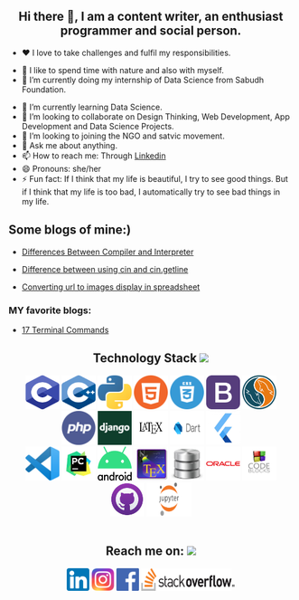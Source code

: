  <h2 align="center">Hi there 👋, I am a content writer, an enthusiast programmer and social person. </h2>
 
 
 
- ❤️ I love to take challenges and fulfil my responsibilities. 
<!-- - 🔭 I’m currently working on my Aptitude and Data Structure and Algorithm Skills. -->
- 🌱 I like to spend time with nature and also with myself.
- 🔭 I’m currently doing my internship of Data Science from Sabudh Foundation.
<!-- - 🍂 My daily habit includes doing yoga, going for a walk, candle meditation, eye exercises, reading newspaper, my hobby and journaling. -->
- 🌱 I’m currently learning Data Science.
- 👯 I’m looking to collaborate on Design Thinking, Web Development, App Development and Data Science Projects.
- 🤔 I’m looking to joining the NGO and satvic movement.
- 💬 Ask me about anything.
- 📫 How to reach me: Through [Linkedin](https://www.linkedin.com/in/priyanka-jhamb-81323b1a9)
- 😄 Pronouns: she/her
- ⚡ Fun fact: If I think that my life is beautiful, I try to see good things. But if I think that my life is too bad, I automatically try to see bad things in my life.

## Some blogs of mine:)
- [Differences Between Compiler and Interpreter](https://priyankajhamb.github.io/PriyankaJhamb/CompilerVSInterpreter.html)

- [Difference between using cin and cin.getline](https://priyankajhamb.github.io/PriyankaJhamb/cin%20and%20cin.getline.html)

- [ Converting url to images display in spreadsheet ](https://priyankajhamb.github.io/PriyankaJhamb/Converting%20_image_url_to_image_in_spreadsheet.html)

### MY favorite blogs:
- [17 Terminal Commands ](https://www.techrepublic.com/article/16-terminal-commands-every-user-should-know/)



<div align="center">

<h2 align="center">Technology Stack <img src="https://github.com/ritik307/ritik307/blob/main/images/laptop.gif" width="50"></h2>  
<img src="https://github.com/PriyankaJhamb/PriyankaJhamb/blob/main/images/c.png?raw=true" height="60" width="60">
<img src="https://github.com/PriyankaJhamb/PriyankaJhamb/blob/main/images/c++.png?raw=true" height="60" width="60">
<img src="https://github.com/PriyankaJhamb/PriyankaJhamb/blob/main/images/python.png?raw=true" height="60" width="60">
<img src="https://github.com/PriyankaJhamb/PriyankaJhamb/blob/main/images/html.png?raw=true" height="60" width="60">
<img src="https://github.com/PriyankaJhamb/PriyankaJhamb/blob/main/images/css.png?raw=true" height="60" width="60">
<img src="https://github.com/PriyankaJhamb/PriyankaJhamb/blob/main/images/bootstrap.png?raw=true" height="60" width="60">
<img src="https://github.com/PriyankaJhamb/PriyankaJhamb/blob/main/images/sql.png?raw=true" height="60" width="60">
<img src="https://github.com/PriyankaJhamb/PriyankaJhamb/blob/main/images/php.png?raw=true" height="60" width="60">
<img src="https://github.com/PriyankaJhamb/PriyankaJhamb/blob/main/images/django.jpg?raw=true" height="60" width="60">
<img src="https://github.com/PriyankaJhamb/PriyankaJhamb/blob/main/images/latex.png?raw=true" height="60" width="60">
<img src="https://github.com/PriyankaJhamb/PriyankaJhamb/blob/main/images/dart.png?raw=true" height="60" width="60">
<img src="https://github.com/PriyankaJhamb/PriyankaJhamb/blob/main/images/flutter.jpg?raw=true" height="60" width="60">
<br>

<img src="https://github.com/PriyankaJhamb/PriyankaJhamb/blob/main/images/vs.png?raw=true" height="60" width="60"> 
<img src="https://github.com/PriyankaJhamb/PriyankaJhamb/blob/main/images/pycharm.jpeg?raw=true" height="60" width="60">
<img src="https://github.com/PriyankaJhamb/PriyankaJhamb/blob/main/images/android.png?raw=true" height="60" width="60">
<img src="https://github.com/PriyankaJhamb/PriyankaJhamb/blob/main/images/tex.png?raw=true" height="60" width="60">
<img src="https://github.com/PriyankaJhamb/PriyankaJhamb/blob/main/images/sqlite.png?raw=true" height="60" width="60">
<img src="https://github.com/PriyankaJhamb/PriyankaJhamb/blob/main/images/oracle.png?raw=true" height="60" width="60">
<img src="https://github.com/PriyankaJhamb/PriyankaJhamb/blob/main/images/codeblocks.png?raw=true" height="60" width="60">
<img src="https://github.com/PriyankaJhamb/PriyankaJhamb/blob/main/images/githubdesktop.png?raw=true" height="60" width="60">
<img src="https://github.com/PriyankaJhamb/PriyankaJhamb/blob/main/images/jupyter.png?raw=true" height="60" width="80">
</div>


 
 <br/>

<h2 align="center" > Reach me on:          <img src="https://media0.giphy.com/media/jqNPzdTTxQfOgOqpO4/source.gif" width="50"></h2>

<div align="center">
 <a href="https://www.linkedin.com/in/priyanka-jhamb-81323b1a9"> <img src="https://github.com/PriyankaJhamb/PriyankaJhamb/blob/main/images/linkedin.png?raw=true" height="40" width="40"></a>
<a href="https://www.instagram.com/beautiful_life_journey/"><img src="https://github.com/PriyankaJhamb/PriyankaJhamb/blob/main/images/instagram.png?raw=true" height="40" width="40"></a>
<a href="https://www.facebook.com/priyanka.jhamb.16/"><img src="https://github.com/PriyankaJhamb/PriyankaJhamb/blob/main/images/facebook.png?raw=true" height="40" width="40"></a>
<a href="https://stackoverflow.com/users/15264654/priyanka"><img src="https://github.com/PriyankaJhamb/PriyankaJhamb/blob/main/images/stackoverflow.png?raw=true" height="40" width="160"></a>"
<!--  
[<img src="https://img.shields.io/badge/linkedin-%230077B5.svg?&style=for-the-badge&logo=linkedin&logoColor=white">](https://www.linkedin.com/in/priyanka-jhamb-81323b1a9)
[<img src="https://img.shields.io/badge/instagram-%23E4405F.svg?&style=for-the-badge&logo=instagram&logoColor=white">](https://www.instagram.com/beautiful_life_journey/)
[<img src="https://img.shields.io/badge/facebook-%231877F2.svg?&style=for-the-badge&logo=facebook&logoColor=white">](https://www.facebook.com/priyanka.jhamb.16/)
[<img src="https://img.shields.io/badge/stackoverflow-%231877F2.svg?&style=for-the-badge&logo=stackoverflow&logoColor=white&color=orange">](https://stackoverflow.com/users/15264654/priyanka) -->
<!-- [<img src="https://img.shields.io/badge/Portfolio-%23000000.svg?&style=for-the-badge">]() -->


<!-- <a href="https://dev.to/rajatsethi28"><img height="50" src="https://d2fltix0v2e0sb.cloudfront.net/dev-badge.svg"></a> -->

<!-- Footer Not working -->
<!-- <img src="https://drive.google.com/file/d/1KuHSWDgFyVN3YA8Q3Hdvk9dPuQ4Uj22F/view?usp=sharing" alt=""> -->

 
</div>

<!-- **PriyankaJhamb/PriyankaJhamb** is a ✨ _special_ ✨ repository because its `README.md` (this file) appears on your GitHub profile. -->

